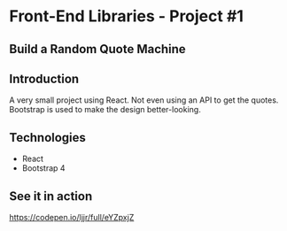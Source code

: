# Front-End Libraries - Project #1
## Build a Random Quote Machine

## Introduction
A very small project using React. Not even using an API to get the quotes. Bootstrap is used to make the design better-looking.

## Technologies
* React
* Bootstrap 4

## See it in action
https://codepen.io/ljjr/full/eYZpxjZ
